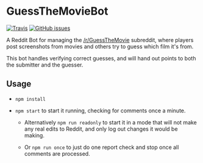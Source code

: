 # GuessTheMovieBot
[![Travis](https://img.shields.io/travis/com/Murreey/GuessTheMovieBot.svg?logo=travis)](https://travis-ci.com/Murreey/GuessTheMovieBot/)
[![GitHub issues](https://img.shields.io/github/issues/Murreey/GuessTheMovieBot.svg?style=flat)](https://github.com/Murreey/GuessTheMovieBot/issues)

A Reddit Bot for managing the [/r/GuessTheMovie](https://www.reddit.com/r/GuessTheMovie) subreddit, where players post screenshots from movies and others try to guess which film it's from. 

This bot handles verifying correct guesses, and will hand out points to both the submitter and the guesser.

## Usage

- `npm install`
- `npm start` to start it running, checking for comments once a minute.

    - Alternatively `npm run readonly` to start it in a mode that will not make any real edits to Reddit, and only log out changes it would be making.

    - Or `npm run once` to just do one report check and stop once all comments are processed.
